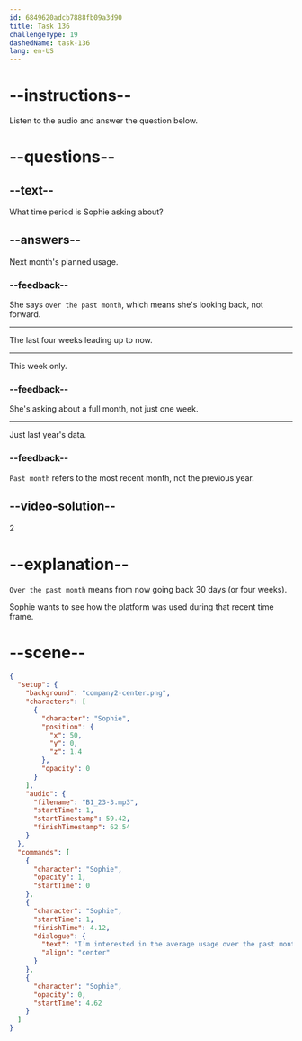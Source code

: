 ```yaml
---
id: 6849620adcb7888fb09a3d90
title: Task 136
challengeType: 19
dashedName: task-136
lang: en-US
---
```


<!-- (audio) Sophie: I'm interested in the average usage over the past month. -->

# --instructions--

Listen to the audio and answer the question below.

# --questions--

## --text--

What time period is Sophie asking about?

## --answers--

Next month's planned usage.

### --feedback--

She says `over the past month`, which means she's looking back, not forward.

---

The last four weeks leading up to now.

---

This week only.

### --feedback--

She's asking about a full month, not just one week.

---

Just last year's data.

### --feedback--

`Past month` refers to the most recent month, not the previous year.

## --video-solution--

2

# --explanation--

`Over the past month` means from now going back 30 days (or four weeks).

Sophie wants to see how the platform was used during that recent time frame.

# --scene--

```json
{
  "setup": {
    "background": "company2-center.png",
    "characters": [
      {
        "character": "Sophie",
        "position": {
          "x": 50,
          "y": 0,
          "z": 1.4
        },
        "opacity": 0
      }
    ],
    "audio": {
      "filename": "B1_23-3.mp3",
      "startTime": 1,
      "startTimestamp": 59.42,
      "finishTimestamp": 62.54
    }
  },
  "commands": [
    {
      "character": "Sophie",
      "opacity": 1,
      "startTime": 0
    },
    {
      "character": "Sophie",
      "startTime": 1,
      "finishTime": 4.12,
      "dialogue": {
        "text": "I'm interested in the average usage over the past month.",
        "align": "center"
      }
    },
    {
      "character": "Sophie",
      "opacity": 0,
      "startTime": 4.62
    }
  ]
}
```
